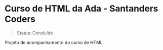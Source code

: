 # Curso de HTML da Ada - Santanders Coders
> Status: Concluído

Projeto de acompanhamento do curso de HTML